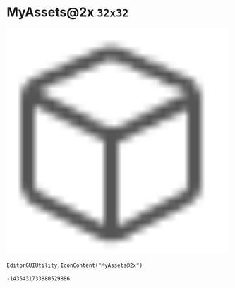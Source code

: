 # MyAssets@2x `32x32`
<img src="/img/MyAssets@2x.png" width=512 height=512>

``` CSharp
EditorGUIUtility.IconContent("MyAssets@2x")
```
```
-1435431733880529886
```

